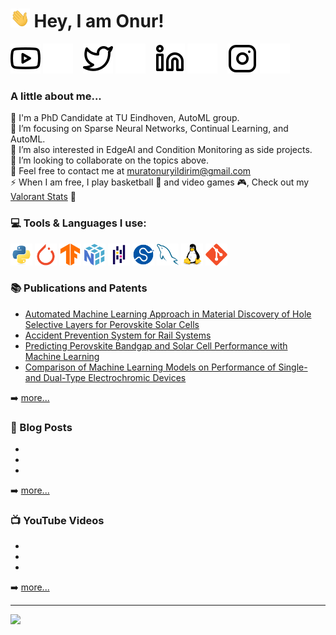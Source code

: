 <h1> <img src="https://raw.githubusercontent.com/ABSphreak/ABSphreak/master/gifs/Hi.gif" height="30px"> Hey, I am Onur! </h1>

[![website](./img/youtube-light.svg)](https://www.youtube.com/channel/UCVBJw1-QZ4bJPVffnQna9DA#gh-light-mode-only)
[![website](./img/youtube-dark.svg)](https://www.youtube.com/channel/UCVBJw1-QZ4bJPVffnQna9DA#gh-dark-mode-only)
&nbsp;&nbsp;
[![website](./img/twitter-light.svg)](https://twitter.com/monuryildirim#gh-light-mode-only)
[![website](./img/twitter-dark.svg)](https://twitter.com/monuryildirim#gh-dark-mode-only)
&nbsp;&nbsp;
[![website](./img/linkedin-light.svg)](https://linkedin.com/in/muratonuryildirim#gh-light-mode-only)
[![website](./img/linkedin-dark.svg)](https://linkedin.com/in/muratonuryildirim#gh-dark-mode-only)
&nbsp;&nbsp;
[![website](./img/instagram-light.svg)](https://instagram.com/muratonuryildirim#gh-light-mode-only)
[![website](./img/instagram-dark.svg)](https://instagram.com/muratonuryildirim#gh-dark-mode-only)

### A little about me...

📍 I'm a PhD Candidate at TU Eindhoven, AutoML group.<br>
🔭 I’m focusing on Sparse Neural Networks, Continual Learning, and AutoML.<br>
🌱 I’m also interested in EdgeAI and Condition Monitoring as side projects.<br>
👯 I’m looking to collaborate on the topics above.<br>
💬 Feel free to contact me at muratonuryildirim@gmail.com<br>
⚡ When I am free, I play basketball 🏀 and video games 🎮, Check out my [Valorant Stats](https://tracker.gg/valorant/profile/riot/Neuromancer%232222/overview?playlist=unrated&season=all) 🤠 <br> 


### 💻 Tools & Languages I use:
<code><img height="35" src=./img/python.svg></code>
<code><img height="35" src=./img/pytorch.svg></code>
<code><img height="35" src=./img/tensorflow.svg></code>
<code><img height="35" src=./img/numpy.svg></code>
<code><img height="35" src=./img/pandas.svg></code>
<code><img height="35" src=./img/scipy.svg></code>
<code><img height="35" src=./img/mysql.svg></code>
<code><img height="35" src=./img/linux.svg></code>
<code><img height="35" src=./img/git.svg></code>

### 📚 Publications and Patents
<!-- PUBLICATIONS:START -->
- [Automated Machine Learning Approach in Material Discovery of Hole Selective Layers for Perovskite Solar Cells](https://onlinelibrary.wiley.com/doi/abs/10.1002/ente.202200980)
- [Accident Prevention System for Rail Systems](https://www.researchgate.net/publication/370680149_Unfallverhutungssystem_fur_Schienensysteme)
- [Predicting Perovskite Bandgap and Solar Cell Performance with Machine Learning](https://onlinelibrary.wiley.com/doi/abs/10.1002/solr.202100927)
- [Comparison of Machine Learning Models on Performance of Single- and Dual-Type Electrochromic Devices](https://pubs.acs.org/doi/full/10.1021/acsomega.0c03048)
<!-- PUBLICATIONS:END -->

➡️ [more...](https://scholar.google.com/citations?user=3NAjgx0AAAAJ&hl=tr&authuser=1)

### 📕 Blog Posts
<!-- BLOG-POST-LIST:START -->
- []()
- []()
- []()
<!-- BLOG-POST-LIST:END -->

➡️ [more...]()

### 📺 YouTube Videos
<!-- YOUTUBE:START -->
- []()
- []()
- []()
<!-- YOUTUBE:END -->

➡️ [more...](https://www.youtube.com/channel/UCVBJw1-QZ4bJPVffnQna9DA)

---
[![](https://visitcount.itsvg.in/api?id=muratonuryildirim&icon=0&color=12)](https://visitcount.itsvg.in)
